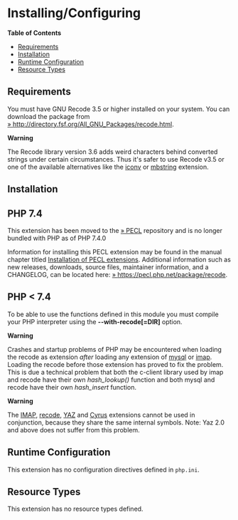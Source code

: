 Installing/Configuring
======================

**Table of Contents**

-   [Requirements](/recode/setup.html#Requirements)
-   [Installation](/recode/setup.html#Installation)
-   [Runtime Configuration](/recode/setup.html#Runtime%20Configuration)
-   [Resource Types](/recode/setup.html#Resource%20Types)

Requirements
------------

You must have GNU Recode 3.5 or higher installed on your system. You can
download the package from
<a href="http://directory.fsf.org/All_GNU_Packages/recode.html" class="link external">» http://directory.fsf.org/All_GNU_Packages/recode.html</a>.

**Warning**

The Recode library version 3.6 adds weird characters behind converted
strings under certain circumstances. Thus it's safer to use Recode v3.5
or one of the available alternatives like the
<a href="/ref/iconv.html" class="link">iconv</a> or
<a href="/ref/mbstring.html" class="link">mbstring</a> extension.

Installation
------------

PHP 7.4
-------

This extension has been moved to the
<a href="https://pecl.php.net/" class="link external">» PECL</a>
repository and is no longer bundled with PHP as of PHP 7.4.0

Information for installing this PECL extension may be found in the
manual chapter titled
<a href="/install/pecl.html" class="link">Installation of PECL extensions</a>.
Additional information such as new releases, downloads, source files,
maintainer information, and a CHANGELOG, can be located here:
<a href="https://pecl.php.net/package/recode" class="link external">» https://pecl.php.net/package/recode</a>.

PHP \< 7.4
----------

To be able to use the functions defined in this module you must compile
your PHP interpreter using the **--with-recode\[=DIR\]** option.

**Warning**

Crashes and startup problems of PHP may be encountered when loading the
recode as extension *after* loading any extension of
<a href="/set/mysqlinfo.html#MySQL%20Functions" class="link">mysql</a>
or <a href="/ref/imap.html" class="link">imap</a>. Loading the recode
before those extension has proved to fix the problem. This is due a
technical problem that both the c-client library used by imap and recode
have their own *hash\_lookup()* function and both mysql and recode have
their own *hash\_insert* function.

**Warning**

The <a href="/book/imap.html" class="link">IMAP</a>,
<a href="/book/recode.html" class="link">recode</a>,
<a href="/book/yaz.html" class="link">YAZ</a> and
<a href="/book/cyrus.html" class="link">Cyrus</a> extensions cannot be
used in conjunction, because they share the same internal symbols. Note:
Yaz 2.0 and above does not suffer from this problem.

Runtime Configuration
---------------------

This extension has no configuration directives defined in `php.ini`.

Resource Types
--------------

This extension has no resource types defined.
